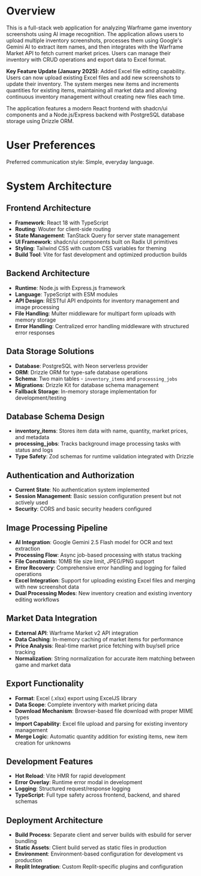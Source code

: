 # Overview

This is a full-stack web application for analyzing Warframe game inventory screenshots using AI image recognition. The application allows users to upload multiple inventory screenshots, processes them using Google's Gemini AI to extract item names, and then integrates with the Warframe Market API to fetch current market prices. Users can manage their inventory with CRUD operations and export data to Excel format.

**Key Feature Update (January 2025)**: Added Excel file editing capability. Users can now upload existing Excel files and add new screenshots to update their inventory. The system merges new items and increments quantities for existing items, maintaining all market data and allowing continuous inventory management without creating new files each time.

The application features a modern React frontend with shadcn/ui components and a Node.js/Express backend with PostgreSQL database storage using Drizzle ORM.

# User Preferences

Preferred communication style: Simple, everyday language.

# System Architecture

## Frontend Architecture
- **Framework**: React 18 with TypeScript
- **Routing**: Wouter for client-side routing
- **State Management**: TanStack Query for server state management
- **UI Framework**: shadcn/ui components built on Radix UI primitives
- **Styling**: Tailwind CSS with custom CSS variables for theming
- **Build Tool**: Vite for fast development and optimized production builds

## Backend Architecture
- **Runtime**: Node.js with Express.js framework
- **Language**: TypeScript with ESM modules
- **API Design**: RESTful API endpoints for inventory management and image processing
- **File Handling**: Multer middleware for multipart form uploads with memory storage
- **Error Handling**: Centralized error handling middleware with structured error responses

## Data Storage Solutions
- **Database**: PostgreSQL with Neon serverless provider
- **ORM**: Drizzle ORM for type-safe database operations
- **Schema**: Two main tables - `inventory_items` and `processing_jobs`
- **Migrations**: Drizzle Kit for database schema management
- **Fallback Storage**: In-memory storage implementation for development/testing

## Database Schema Design
- **inventory_items**: Stores item data with name, quantity, market prices, and metadata
- **processing_jobs**: Tracks background image processing tasks with status and logs
- **Type Safety**: Zod schemas for runtime validation integrated with Drizzle

## Authentication and Authorization
- **Current State**: No authentication system implemented
- **Session Management**: Basic session configuration present but not actively used
- **Security**: CORS and basic security headers configured

## Image Processing Pipeline
- **AI Integration**: Google Gemini 2.5 Flash model for OCR and text extraction
- **Processing Flow**: Async job-based processing with status tracking
- **File Constraints**: 10MB file size limit, JPEG/PNG support
- **Error Recovery**: Comprehensive error handling and logging for failed operations
- **Excel Integration**: Support for uploading existing Excel files and merging with new screenshot data
- **Dual Processing Modes**: New inventory creation and existing inventory editing workflows

## Market Data Integration
- **External API**: Warframe Market v2 API integration
- **Data Caching**: In-memory caching of market items for performance
- **Price Analysis**: Real-time market price fetching with buy/sell price tracking
- **Normalization**: String normalization for accurate item matching between game and market data

## Export Functionality
- **Format**: Excel (.xlsx) export using ExcelJS library  
- **Data Scope**: Complete inventory with market pricing data
- **Download Mechanism**: Browser-based file download with proper MIME types
- **Import Capability**: Excel file upload and parsing for existing inventory management
- **Merge Logic**: Automatic quantity addition for existing items, new item creation for unknowns

## Development Features
- **Hot Reload**: Vite HMR for rapid development
- **Error Overlay**: Runtime error modal in development
- **Logging**: Structured request/response logging
- **TypeScript**: Full type safety across frontend, backend, and shared schemas

## Deployment Architecture
- **Build Process**: Separate client and server builds with esbuild for server bundling
- **Static Assets**: Client build served as static files in production
- **Environment**: Environment-based configuration for development vs production
- **Replit Integration**: Custom Replit-specific plugins and configuration